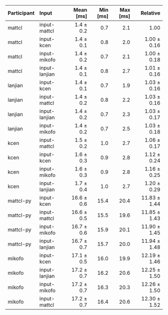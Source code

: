 | Participant | Input | Mean [ms] | Min [ms] | Max [ms] | Relative |
|:---|:---|---:|---:|---:|---:|
| mattcl | input-mattcl | 1.4 ± 0.2 | 0.7 | 2.1 | 1.00 |
| mattcl | input-kcen | 1.4 ± 0.1 | 0.8 | 2.0 | 1.00 ± 0.16 |
| mattcl | input-mikofo | 1.4 ± 0.2 | 0.7 | 2.1 | 1.00 ± 0.18 |
| mattcl | input-lanjian | 1.4 ± 0.1 | 0.8 | 2.7 | 1.01 ± 0.16 |
| lanjian | input-kcen | 1.4 ± 0.1 | 0.7 | 1.9 | 1.03 ± 0.16 |
| lanjian | input-mattcl | 1.4 ± 0.2 | 0.8 | 2.2 | 1.03 ± 0.16 |
| lanjian | input-lanjian | 1.4 ± 0.2 | 0.7 | 2.3 | 1.03 ± 0.17 |
| lanjian | input-mikofo | 1.4 ± 0.2 | 0.7 | 2.5 | 1.03 ± 0.18 |
| kcen | input-mattcl | 1.5 ± 0.2 | 1.0 | 2.7 | 1.06 ± 0.17 |
| kcen | input-kcen | 1.6 ± 0.3 | 0.9 | 2.8 | 1.12 ± 0.24 |
| kcen | input-mikofo | 1.6 ± 0.3 | 0.9 | 2.8 | 1.16 ± 0.25 |
| kcen | input-lanjian | 1.7 ± 0.4 | 1.0 | 2.7 | 1.20 ± 0.29 |
| mattcl-py | input-kcen | 16.6 ± 0.6 | 15.4 | 20.4 | 11.83 ± 1.44 |
| mattcl-py | input-mattcl | 16.6 ± 0.5 | 15.5 | 19.6 | 11.85 ± 1.43 |
| mattcl-py | input-mikofo | 16.7 ± 0.6 | 15.9 | 20.1 | 11.90 ± 1.45 |
| mattcl-py | input-lanjian | 16.7 ± 0.7 | 15.7 | 20.0 | 11.94 ± 1.48 |
| mikofo | input-kcen | 17.1 ± 0.5 | 16.0 | 19.9 | 12.19 ± 1.46 |
| mikofo | input-lanjian | 17.2 ± 0.7 | 16.2 | 20.6 | 12.25 ± 1.50 |
| mikofo | input-mikofo | 17.2 ± 0.7 | 16.3 | 20.3 | 12.26 ± 1.50 |
| mikofo | input-mattcl | 17.2 ± 0.7 | 16.4 | 20.6 | 12.30 ± 1.52 |
